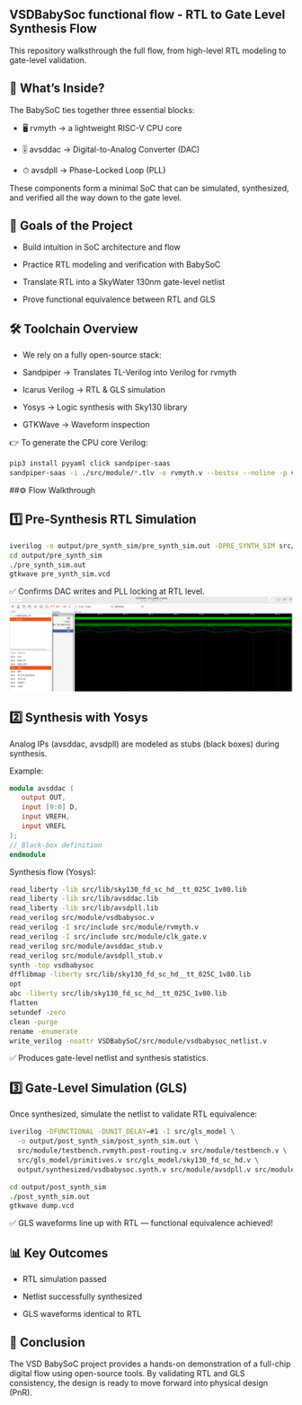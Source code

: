 ## VSDBabySoc functional flow - RTL to Gate Level Synthesis Flow

This repository walksthrough the full flow, from high-level RTL modeling to gate-level validation.

## 🔎 What’s Inside?

The BabySoC ties together three essential blocks:

- 🖥 rvmyth → a lightweight RISC-V CPU core

- 🎚 avsddac → Digital-to-Analog Converter (DAC)

- ⏱ avsdpll → Phase-Locked Loop (PLL)

These components form a minimal SoC that can be simulated, synthesized, and verified all the way down to the gate level.

## 🎯 Goals of the Project

- Build intuition in SoC architecture and flow

- Practice RTL modeling and verification with BabySoC

- Translate RTL into a SkyWater 130nm gate-level netlist

- Prove functional equivalence between RTL and GLS

## 🛠 Toolchain Overview

- We rely on a fully open-source stack:

- Sandpiper → Translates TL-Verilog into Verilog for rvmyth

- Icarus Verilog → RTL & GLS simulation

- Yosys → Logic synthesis with Sky130 library

- GTKWave → Waveform inspection

👉 To generate the CPU core Verilog:
```bash
pip3 install pyyaml click sandpiper-saas
sandpiper-saas -i ./src/module/*.tlv -o rvmyth.v --bestsv --noline -p verilog --outdir ./src/module/
```
##⚙️ Flow Walkthrough

## 1️⃣ Pre-Synthesis RTL Simulation
```bash
iverilog -o output/pre_synth_sim/pre_synth_sim.out -DPRE_SYNTH_SIM src/module/testbench.v -I src/include -I src/module
cd output/pre_synth_sim
./pre_synth_sim.out
gtkwave pre_synth_sim.vcd
```

✅ Confirms DAC writes and PLL locking at RTL level.
![Presynthesis_simulation](assets/pre_synth.png)

## 2️⃣ Synthesis with Yosys

Analog IPs (avsddac, avsdpll) are modeled as stubs (black boxes) during synthesis.

Example:
```verilog
module avsddac (
   output OUT,
   input [9:0] D,
   input VREFH,
   input VREFL
);
// Black-box definition
endmodule
```

Synthesis flow (Yosys):
```bash
read_liberty -lib src/lib/sky130_fd_sc_hd__tt_025C_1v80.lib
read_liberty -lib src/lib/avsddac.lib
read_liberty -lib src/lib/avsdpll.lib
read_verilog src/module/vsdbabysoc.v
read_verilog -I src/include src/module/rvmyth.v
read_verilog -I src/include src/module/clk_gate.v
read_verilog src/module/avsddac_stub.v
read_verilog src/module/avsdpll_stub.v
synth -top vsdbabysoc
dfflibmap -liberty src/lib/sky130_fd_sc_hd__tt_025C_1v80.lib
opt
abc -liberty src/lib/sky130_fd_sc_hd__tt_025C_1v80.lib
flatten
setundef -zero
clean -purge
rename -enumerate
write_verilog -noattr VSDBabySoC/src/module/vsdbabysoc_netlist.v
```

✅ Produces gate-level netlist and synthesis statistics.

## 3️⃣ Gate-Level Simulation (GLS)

Once synthesized, simulate the netlist to validate RTL equivalence:
``` bash
iverilog -DFUNCTIONAL -DUNIT_DELAY=#1 -I src/gls_model \
  -o output/post_synth_sim/post_synth_sim.out \
  src/module/testbench.rvmyth.post-routing.v src/module/testbench.v \
  src/gls_model/primitives.v src/gls_model/sky130_fd_sc_hd.v \
  output/synthesized/vsdbabysoc.synth.v src/module/avsdpll.v src/module/avsddac.v
```
```bash
cd output/post_synth_sim
./post_synth_sim.out
gtkwave dump.vcd
```

✅ GLS waveforms line up with RTL — functional equivalence achieved!

## 📊 Key Outcomes

- RTL simulation passed

- Netlist successfully synthesized

- GLS waveforms identical to RTL

## 🚀 Conclusion

The VSD BabySoC project provides a hands-on demonstration of a full-chip digital flow using open-source tools. By validating RTL and GLS consistency, the design is ready to move forward into physical design (PnR).
